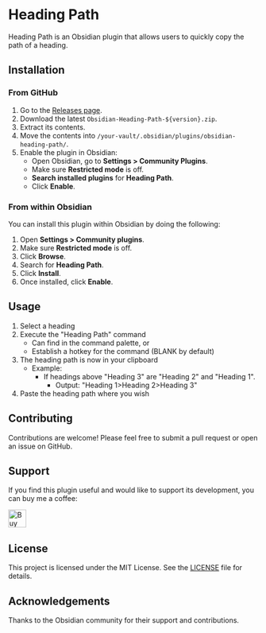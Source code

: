 # Heading Path

Heading Path is an Obsidian plugin that allows users to quickly copy the path of a heading. 

## Installation

### From GitHub

1. Go to the [Releases page](https://github.com/19msb/obsidian-heading-path/releases).
2. Download the latest `Obsidian-Heading-Path-${version}.zip`.
3. Extract its contents.
4. Move the contents into `/your-vault/.obsidian/plugins/obsidian-heading-path/`.
5. Enable the plugin in Obsidian:
   - Open Obsidian, go to **Settings > Community Plugins**.
   - Make sure **Restricted mode** is off.
   - **Search installed plugins** for **Heading Path**.
   - Click **Enable**.

### From within Obsidian

You can install this plugin within Obsidian by doing the following:

1. Open **Settings > Community plugins**.
2. Make sure **Restricted mode** is off.
3. Click **Browse**.
4. Search for **Heading Path**.
5. Click **Install**.
6. Once installed, click **Enable**.

## Usage

1. Select a heading
2. Execute the "Heading Path" command
   - Can find in the command palette, or
   - Establish a hotkey for the command (BLANK by default)
3. The heading path is now in your clipboard
   - Example: 
      - If headings above "Heading 3" are "Heading 2" and "Heading 1".
         - Output: "Heading 1>Heading 2>Heading 3" 
4. Paste the heading path where you wish

## Contributing

Contributions are welcome! Please feel free to submit a pull request or open an issue on GitHub.

## Support

If you find this plugin useful and would like to support its development, you can buy me a coffee:

<a href='https://ko-fi.com/I2I2ZHYPA' target='_blank'><img height='36' style='border:0px;height:36px;' src='https://storage.ko-fi.com/cdn/kofi2.png?v=3' border='0' alt='Buy Me a Coffee at ko-fi.com' /></a>

## License

This project is licensed under the MIT License. See the [LICENSE](LICENSE) file for details.

## Acknowledgements

Thanks to the Obsidian community for their support and contributions.
